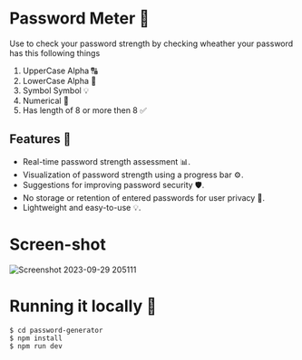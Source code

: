 # Password Meter 🚗
Use to check your password strength by checking wheather your password has this following things
1. UpperCase Alpha 🔠
2. LowerCase Alpha 🔡
3. Symbol Symbol  💡
4. Numerical 🔢
5. Has length of 8 or more then 8 ✅


  ## Features 🚀

- Real-time password strength assessment 📊.
- Visualization of password strength using a progress bar ⚙️.
- Suggestions for improving password security 🛡️.
- No storage or retention of entered passwords for user privacy 🙅.
- Lightweight and easy-to-use 💡.



# Screen-shot

![Screenshot 2023-09-29 205111](https://github.com/Mehra-Jatin/Password-Generator-and-teller/assets/145798017/bd5ecc3f-7ec9-4e5a-90aa-0c8ce3307ec9)


# Running it locally 🌟
```git
$ cd password-generator
$ npm install
$ npm run dev
```
